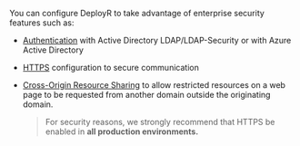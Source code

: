 
You can configure DeployR to take advantage of enterprise security features such as:
+ [Authentication](../../operationalize/security-authentication.md) with Active Directory LDAP/LDAP-Security or with Azure Active Directory

+ [HTTPS](../../operationalize/security-https.md) configuration to secure communication

+ [Cross-Origin Resource Sharing](../../operationalize/security-cors.md) to allow restricted resources on a web page to be requested from another domain outside the originating domain.

   >For security reasons, we strongly recommend that HTTPS be enabled in **all production environments.**  